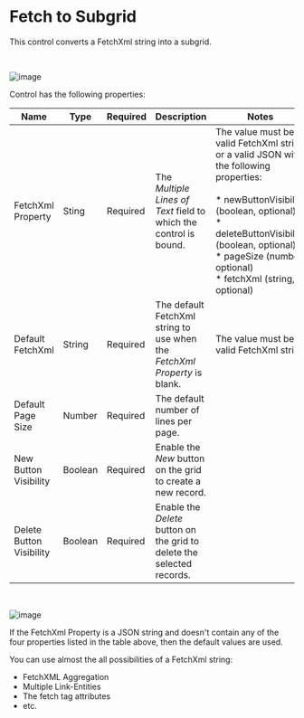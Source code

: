# Fetch to Subgrid

This control converts a FetchXml string into a subgrid.

<br>

![image](https://user-images.githubusercontent.com/60586462/233363262-596dde89-6b21-4c52-a73c-1aafb653f834.png)

Control has the following properties:

| Name | Type | Required | Description | Notes |
| ------------- | ------------- | ------------- | ------------- | ------------- |
| FetchXml Property | Sting | Required | The *Multiple Lines of Text* field to which the control is bound. | The value must be a valid FetchXml string or a valid JSON with the following properties: <br><br>* newButtonVisibility (boolean, optional) <br>* deleteButtonVisibility (boolean, optional) <br>* pageSize (number, optional) <br>* fetchXml (string, optional) |
| Default FetchXml | String | Required | The default FetchXml string to use when the *FetchXml Property* is blank. | The value must be a valid FetchXml string |
| Default Page Size | Number | Required | The default number of lines per page. |  |
| New Button Visibility | Boolean | Required | Enable the *New* button on the grid to create a new record. |  |
| Delete Button Visibility | Boolean | Required | Enable the *Delete* button on the grid to delete the selected records. |  |

<br>

![image](https://user-images.githubusercontent.com/60586462/233362848-3acb9a0f-9478-4e54-8763-c84b98e93aa9.png)

If the FetchXml Property is a JSON string and doesn't contain any of the four properties listed in the table above, then the default values are used.

You can use almost the all possibilities of a FetchXml string:
* FetchXML Aggregation
* Multiple Link-Entities
* The fetch tag attributes
* etc.
